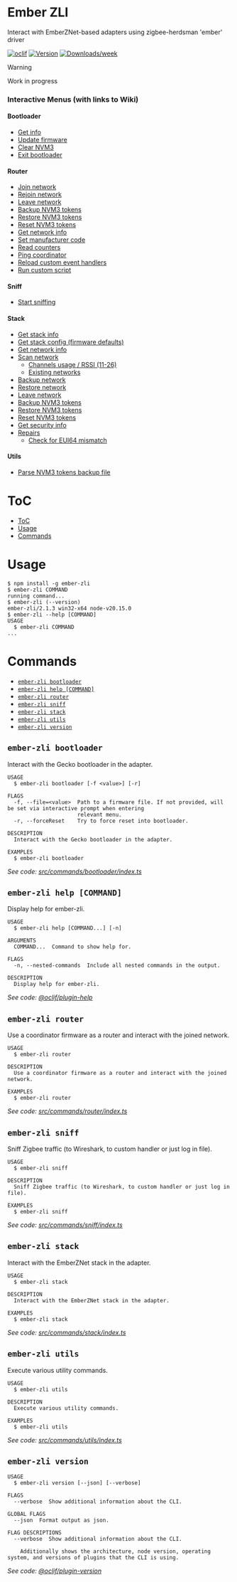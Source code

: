 Ember ZLI
=================

Interact with EmberZNet-based adapters using zigbee-herdsman 'ember' driver

[![oclif](https://img.shields.io/badge/cli-oclif-brightgreen.svg)](https://oclif.io)
[![Version](https://img.shields.io/npm/v/ember-zli.svg)](https://npmjs.org/package/ember-zli)
[![Downloads/week](https://img.shields.io/npm/dw/ember-zli.svg)](https://npmjs.org/package/ember-zli)

> [!WARNING] 
> Work in progress

### Interactive Menus (with links to Wiki)

#### Bootloader

- [Get info](https://github.com/Nerivec/ember-zli/wiki/Bootloader#get-info)
- [Update firmware](https://github.com/Nerivec/ember-zli/wiki/Bootloader#update-firmware)
- [Clear NVM3](https://github.com/Nerivec/ember-zli/wiki/Bootloader#clear-nvm3)
- [Exit bootloader](https://github.com/Nerivec/ember-zli/wiki/Bootloader#exit-bootloader)

#### Router

- [Join network](https://github.com/Nerivec/ember-zli/wiki/Router#join-network)
- [Rejoin network](https://github.com/Nerivec/ember-zli/wiki/Router#rejoin-network)
- [Leave network](https://github.com/Nerivec/ember-zli/wiki/Router#leave-network)
- [Backup NVM3 tokens](https://github.com/Nerivec/ember-zli/wiki/Router#backup-nvm3-tokens)
- [Restore NVM3 tokens](https://github.com/Nerivec/ember-zli/wiki/Router#restore-nvm3-tokens)
- [Reset NVM3 tokens](https://github.com/Nerivec/ember-zli/wiki/Router#reset-nvm3-tokens)
- [Get network info](https://github.com/Nerivec/ember-zli/wiki/Router#get-network-info)
- [Set manufacturer code](https://github.com/Nerivec/ember-zli/wiki/Router#set-manufacturer-code)
- [Read counters](https://github.com/Nerivec/ember-zli/wiki/Router#read-counters)
- [Ping coordinator](https://github.com/Nerivec/ember-zli/wiki/Router#ping-coordinator)
- [Reload custom event handlers](https://github.com/Nerivec/ember-zli/wiki/Router#reload-custom-event-handlers)
- [Run custom script](https://github.com/Nerivec/ember-zli/wiki/Router#run-custom-script)

#### Sniff

- [Start sniffing](https://github.com/Nerivec/ember-zli/wiki/Sniff#start-sniffing)

#### Stack

- [Get stack info](https://github.com/Nerivec/ember-zli/wiki/Stack#get-stack-info)
- [Get stack config (firmware defaults)](https://github.com/Nerivec/ember-zli/wiki/Stack#get-stack-config-firmware-defaults)
- [Get network info](https://github.com/Nerivec/ember-zli/wiki/Stack#get-network-info)
- [Scan network](https://github.com/Nerivec/ember-zli/wiki/Stack#scan-network)
  - [Channels usage / RSSI (11-26)](https://github.com/Nerivec/ember-zli/wiki/Stack#channels-usage--rssi-11-26)
  - [Existing networks](https://github.com/Nerivec/ember-zli/wiki/Stack#existing-networks)
- [Backup network](https://github.com/Nerivec/ember-zli/wiki/Stack#backup-network)
- [Restore network](https://github.com/Nerivec/ember-zli/wiki/Stack#restore-network)
- [Leave network](https://github.com/Nerivec/ember-zli/wiki/Stack#leave-network)
- [Backup NVM3 tokens](https://github.com/Nerivec/ember-zli/wiki/Stack#backup-nvm3-tokens)
- [Restore NVM3 tokens](https://github.com/Nerivec/ember-zli/wiki/Stack#restore-nvm3-tokens)
- [Reset NVM3 tokens](https://github.com/Nerivec/ember-zli/wiki/Stack#reset-nvm3-tokens)
- [Get security info](https://github.com/Nerivec/ember-zli/wiki/Stack#get-security-info)
- [Repairs](https://github.com/Nerivec/ember-zli/wiki/Stack#repairs)
  - [Check for EUI64 mismatch](https://github.com/Nerivec/ember-zli/wiki/Stack#check-for-eui64-mismatch)

#### Utils

- [Parse NVM3 tokens backup file](https://github.com/Nerivec/ember-zli/wiki/Utils#parse-nvm3-tokens-backup-file)

# ToC

<!-- toc -->
* [ToC](#toc)
* [Usage](#usage)
* [Commands](#commands)
<!-- tocstop -->
# Usage
<!-- usage -->
```sh-session
$ npm install -g ember-zli
$ ember-zli COMMAND
running command...
$ ember-zli (--version)
ember-zli/2.1.3 win32-x64 node-v20.15.0
$ ember-zli --help [COMMAND]
USAGE
  $ ember-zli COMMAND
...
```
<!-- usagestop -->
# Commands
<!-- commands -->
* [`ember-zli bootloader`](#ember-zli-bootloader)
* [`ember-zli help [COMMAND]`](#ember-zli-help-command)
* [`ember-zli router`](#ember-zli-router)
* [`ember-zli sniff`](#ember-zli-sniff)
* [`ember-zli stack`](#ember-zli-stack)
* [`ember-zli utils`](#ember-zli-utils)
* [`ember-zli version`](#ember-zli-version)

## `ember-zli bootloader`

Interact with the Gecko bootloader in the adapter.

```
USAGE
  $ ember-zli bootloader [-f <value>] [-r]

FLAGS
  -f, --file=<value>  Path to a firmware file. If not provided, will be set via interactive prompt when entering
                      relevant menu.
  -r, --forceReset    Try to force reset into bootloader.

DESCRIPTION
  Interact with the Gecko bootloader in the adapter.

EXAMPLES
  $ ember-zli bootloader
```

_See code: [src/commands/bootloader/index.ts](https://github.com/Nerivec/ember-zli/blob/v2.1.3/src/commands/bootloader/index.ts)_

## `ember-zli help [COMMAND]`

Display help for ember-zli.

```
USAGE
  $ ember-zli help [COMMAND...] [-n]

ARGUMENTS
  COMMAND...  Command to show help for.

FLAGS
  -n, --nested-commands  Include all nested commands in the output.

DESCRIPTION
  Display help for ember-zli.
```

_See code: [@oclif/plugin-help](https://github.com/oclif/plugin-help/blob/v6.2.5/src/commands/help.ts)_

## `ember-zli router`

Use a coordinator firmware as a router and interact with the joined network.

```
USAGE
  $ ember-zli router

DESCRIPTION
  Use a coordinator firmware as a router and interact with the joined network.

EXAMPLES
  $ ember-zli router
```

_See code: [src/commands/router/index.ts](https://github.com/Nerivec/ember-zli/blob/v2.1.3/src/commands/router/index.ts)_

## `ember-zli sniff`

Sniff Zigbee traffic (to Wireshark, to custom handler or just log in file).

```
USAGE
  $ ember-zli sniff

DESCRIPTION
  Sniff Zigbee traffic (to Wireshark, to custom handler or just log in file).

EXAMPLES
  $ ember-zli sniff
```

_See code: [src/commands/sniff/index.ts](https://github.com/Nerivec/ember-zli/blob/v2.1.3/src/commands/sniff/index.ts)_

## `ember-zli stack`

Interact with the EmberZNet stack in the adapter.

```
USAGE
  $ ember-zli stack

DESCRIPTION
  Interact with the EmberZNet stack in the adapter.

EXAMPLES
  $ ember-zli stack
```

_See code: [src/commands/stack/index.ts](https://github.com/Nerivec/ember-zli/blob/v2.1.3/src/commands/stack/index.ts)_

## `ember-zli utils`

Execute various utility commands.

```
USAGE
  $ ember-zli utils

DESCRIPTION
  Execute various utility commands.

EXAMPLES
  $ ember-zli utils
```

_See code: [src/commands/utils/index.ts](https://github.com/Nerivec/ember-zli/blob/v2.1.3/src/commands/utils/index.ts)_

## `ember-zli version`

```
USAGE
  $ ember-zli version [--json] [--verbose]

FLAGS
  --verbose  Show additional information about the CLI.

GLOBAL FLAGS
  --json  Format output as json.

FLAG DESCRIPTIONS
  --verbose  Show additional information about the CLI.

    Additionally shows the architecture, node version, operating system, and versions of plugins that the CLI is using.
```

_See code: [@oclif/plugin-version](https://github.com/oclif/plugin-version/blob/v2.2.6/src/commands/version.ts)_
<!-- commandsstop -->
